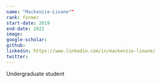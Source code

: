 ```yaml
---
name: "Mackenzie-Linane""
rank: former
start-date: 2019
end-date: 2021
image: 
google-scholar:
github: 
linkedin: https://www.linkedin.com/in/mackenzie-linane/
twitter:
---
```


Undergraduate student